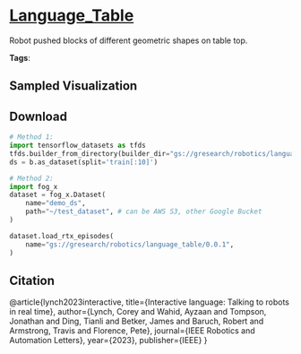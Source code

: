 # [Language_Table](././pages/datasets/nguage_table.md)

Robot pushed blocks of different geometric shapes on table top.

**Tags**: 

## Sampled Visualization



## Download


```python
# Method 1: 
import tensorflow_datasets as tfds
tfds.builder_from_directory(builder_dir="gs://gresearch/robotics/language_table/0.0.1")
ds = b.as_dataset(split='train[:10]')

# Method 2:
import fog_x
dataset = fog_x.Dataset(
    name="demo_ds",
    path="~/test_dataset", # can be AWS S3, other Google Bucket
)  

dataset.load_rtx_episodes(
    name="gs://gresearch/robotics/language_table/0.0.1",
)
```


## Citation

@article{lynch2023interactive,
  title={Interactive language: Talking to robots in real time},
  author={Lynch, Corey and Wahid, Ayzaan and Tompson, Jonathan and Ding, Tianli and Betker, James and Baruch, Robert and Armstrong, Travis and Florence, Pete},
  journal={IEEE Robotics and Automation Letters},
  year={2023},
  publisher={IEEE}
}